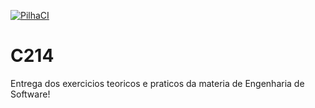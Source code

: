 
 [![PilhaCI](https://github.com/mairaalvs/C214/actions/workflows/maven.yml/badge.svg)](https://github.com/mairaalvs/C214/actions/workflows/maven.yml)
# C214
 Entrega dos exercicios teoricos e praticos da materia de Engenharia de Software!

